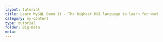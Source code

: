 ```yaml
---
layout: tutorial
title: Learn MySQL Damn It - The highest ROI language to learn for working with Data.
category: my-content
type: tutorial
folder: Big-Data
meta:
---
```

